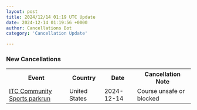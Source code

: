 ```yaml
---
layout: post
title: 2024/12/14 01:19 UTC Update
date: 2024-12-14 01:19:56 +0000
author: Cancellations Bot
category: 'Cancellation Update'

---
```


<h3>New Cancellations</h3>
<div class='hscrollable'>
<table style='width: 100%'>
    <tr>
        <th>Event</th>
        <th>Country</th>
        <th>Date</th>
        <th>Cancellation Note</th>
    </tr>
    <tr>
        <td><a href="https://www.parkrun.us/itccommunitysports">ITC Community Sports parkrun</a></td>
        <td>United States</td>
        <td>2024-12-14</td>
        <td>Course unsafe or blocked</td>
    </tr>
</table>
</div>
